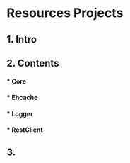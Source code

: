 # Resources Projects
## 1. Intro

## 2. Contents

#### * Core

#### * Ehcache

#### * Logger

#### * RestClient

## 3. 
